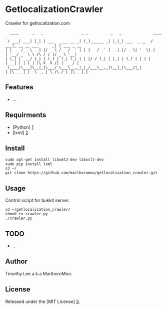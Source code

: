 # GetlocalizationCrawler
Crawler for getlocalization.com
```
  ____      _   _                 _ _          _   _              ____                    _           
 / ___| ___| |_| | ___   ___ __ _| (_)______ _| |_(_) ___  _ __  / ___|_ __ __ ___      _| | ___ _ __ 
| |  _ / _ \ __| |/ _ \ / __/ _` | | |_  / _` | __| |/ _ \| '_ \| |   | '__/ _` \ \ /\ / / |/ _ \ '__|
| |_| |  __/ |_| | (_) | (_| (_| | | |/ / (_| | |_| | (_) | | | | |___| | | (_| |\ V  V /| |  __/ |   
 \____|\___|\__|_|\___/ \___\__,_|_|_/___\__,_|\__|_|\___/|_| |_|\____|_|  \__,_| \_/\_/ |_|\___|_|
```
## Features
 - ...

## Requirments 
 - [Python] [1]
 - [lxml] [2]
                                                                                
## Install
```
sudo apt-get install libxml2-dev libxslt-dev
sudo pip install lxml
cd ~/
git clone https://github.com/marlboromoo/getlocalization_crawler.git

```

## Usage
Control script for bukkit server.
```
cd ~/getlocalization_crawler/
chmod +x crawler.py
./crawler.py
```

## TODO
 - ...

## Author                                                                       
Timothy.Lee a.k.a MarlboroMoo.                                                  
                                                                                
## License                                                                      
Released under the [MIT License] [3].                                           
                                                                                
  [1]: http://www.python.org/ "Python"
  [2]: http://lxml.de "lxml"
  [3]: http://opensource.org/licenses/MIT   "MIT License"

